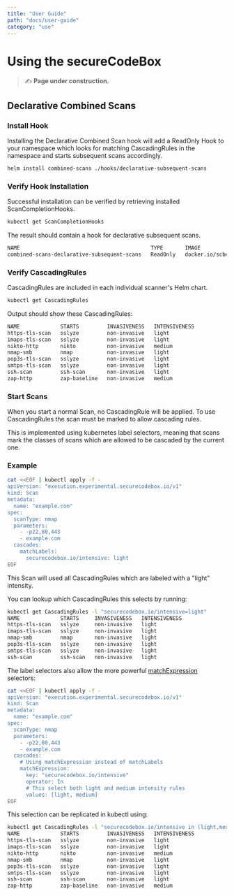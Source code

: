 ```yaml
---
title: "User Guide"
path: "docs/user-guide"
category: "use"
---
```


<!-- end -->

# Using the secureCodeBox


> ✍ **Page under construction.**

## Declarative Combined Scans

### Install Hook

Installing the Declarative Combined Scan hook will add a ReadOnly Hook to your namespace which looks for matching CascadingRules in the namespace and starts subsequent scans accordingly.

```bash
helm install combined-scans ./hooks/declarative-subsequent-scans
```

### Verify Hook Installation

Successful installation can be verified by retrieving installed ScanCompletionHooks.

```bash
kubectl get ScanCompletionHooks
```

The result should contain a hook for declarative subsequent scans.

```bash
NAME                                          TYPE       IMAGE
combined-scans-declarative-subsequent-scans   ReadOnly   docker.io/scbexperimental/hook-declarative-subsequent-scans:latest
```

### Verify CascadingRules

CascadingRules are included in each individual scanner's Helm chart.

```bash
kubectl get CascadingRules
```

Output should show these CascadingRules:

```bash
NAME             STARTS         INVASIVENESS   INTENSIVENESS
https-tls-scan   sslyze         non-invasive   light
imaps-tls-scan   sslyze         non-invasive   light
nikto-http       nikto          non-invasive   medium
nmap-smb         nmap           non-invasive   light
pop3s-tls-scan   sslyze         non-invasive   light
smtps-tls-scan   sslyze         non-invasive   light
ssh-scan         ssh-scan       non-invasive   light
zap-http         zap-baseline   non-invasive   medium
```

### Start Scans

When you start a normal Scan, no CascadingRule will be applied.
To use CascadingRules the scan must be marked to allow cascading rules.

This is implemented using kubernetes label selectors, meaning that scans mark the classes of scans which are allowed to be cascaded by the current one.

### Example

```bash
cat <<EOF | kubectl apply -f -
apiVersion: "execution.experimental.securecodebox.io/v1"
kind: Scan
metadata:
  name: "example.com"
spec:
  scanType: nmap
  parameters:
    - -p22,80,443
    - example.com
  cascades:
    matchLabels:
      securecodebox.io/intensive: light
EOF
```

This Scan will used all CascadingRules which are labeled with a "light" intensity.

You can lookup which CascadingRules this selects by running:

```bash
kubectl get CascadingRules -l "securecodebox.io/intensive=light"
NAME             STARTS     INVASIVENESS   INTENSIVENESS
https-tls-scan   sslyze     non-invasive   light
imaps-tls-scan   sslyze     non-invasive   light
nmap-smb         nmap       non-invasive   light
pop3s-tls-scan   sslyze     non-invasive   light
smtps-tls-scan   sslyze     non-invasive   light
ssh-scan         ssh-scan   non-invasive   light
```

The label selectors also allow the more powerful [matchExpression](https://kubernetes.io/docs/concepts/overview/working-with-objects/labels/#set-based-requirement) selectors:

```bash
cat <<EOF | kubectl apply -f -
apiVersion: "execution.experimental.securecodebox.io/v1"
kind: Scan
metadata:
  name: "example.com"
spec:
  scanType: nmap
  parameters:
    - -p22,80,443
    - example.com
  cascades:
    # Using matchExpression instead of matchLabels
    matchExpression:
      key: "securecodebox.io/intensive"
      operator: In
      # This select both light and medium intensity rules
      values: [light, medium]
EOF
```

This selection can be replicated in kubectl using:

```bash
kubectl get CascadingRules -l "securecodebox.io/intensive in (light,medium)"
NAME             STARTS         INVASIVENESS   INTENSIVENESS
https-tls-scan   sslyze         non-invasive   light
imaps-tls-scan   sslyze         non-invasive   light
nikto-http       nikto          non-invasive   medium
nmap-smb         nmap           non-invasive   light
pop3s-tls-scan   sslyze         non-invasive   light
smtps-tls-scan   sslyze         non-invasive   light
ssh-scan         ssh-scan       non-invasive   light
zap-http         zap-baseline   non-invasive   medium
```
